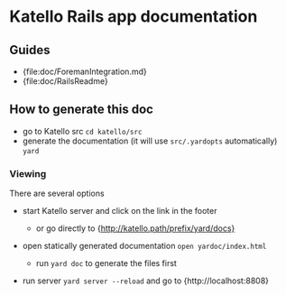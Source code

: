 # Katello Rails app documentation 

## Guides

- {file:doc/ForemanIntegration.md}
- {file:doc/RailsReadme}

## How to generate this doc

- go to Katello src `cd katello/src`
- generate the documentation (it will use `src/.yardopts` automatically) `yard`

### Viewing

There are several options

- start Katello server and click on the link in the footer

  - or go directly to {http://katello.path/prefix/yard/docs}

- open statically generated documentation `open yardoc/index.html`

  - run `yard doc` to generate the files first

- run server `yard server --reload` and go to {http://localhost:8808}
